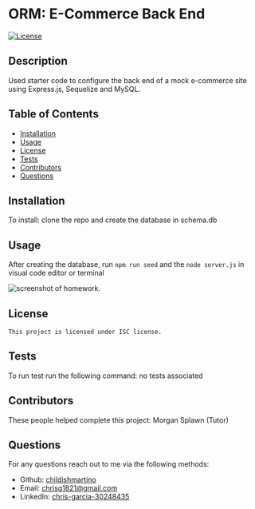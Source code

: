 # ORM: E-Commerce Back End

[![License](https://img.shields.io/badge/License-ISC-blue.svg)](https://opensource.org/licenses/ISC)

## Description
Used starter code to configure the back end of a mock e-commerce site using Express.js, Sequelize and MySQL.


## Table of Contents
* [Installation](#installation)
* [Usage](#usage)
* [License](#license)
* [Tests](#tests)
* [Contributors](#contributors)
* [Questions](#questions)

## Installation
To install: clone the repo and create the database in schema.db

## Usage
After creating the database, run ```npm run seed``` and the ```node server.js``` in visual code editor or terminal

![screenshot of homework.](./assets/ORM.gif)

## License 
    
    This project is licensed under ISC license.

## Tests
To run test run the following command: no tests associated

## Contributors
These people helped complete this project: Morgan Splawn (Tutor)

## Questions
For any questions reach out to me via the following methods: 
* Github: [childishmartino](https://github.com/childishmartino)
* Email: [chrisg1821@gmail.com](mailto:chrisg1821@gmail.com)
* LinkedIn: [chris-garcia-30248435](https://www.linkedin.com/in/chris-garcia-30248435/)

